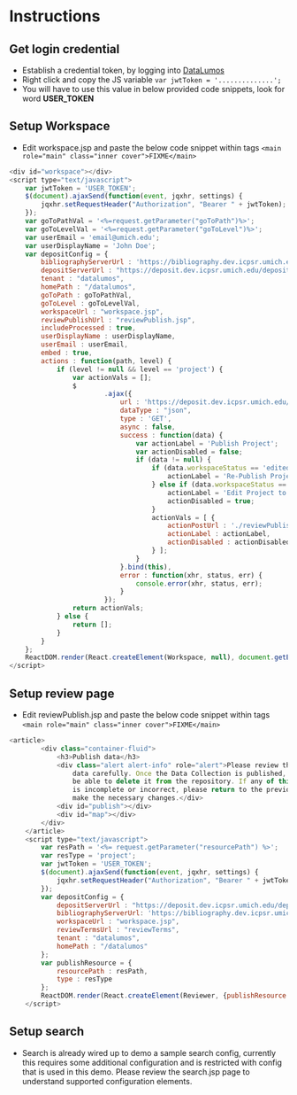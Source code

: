 # Instructions
## Get login credential
* Establish a credential token, by logging into [DataLumos](https://dev.datalumos.org/datalumos/workspace)
* Right click and copy the JS variable `var jwtToken = '..............';`
* You will have to use this value in below provided code snippets, look for word **USER_TOKEN**

## Setup Workspace
* Edit workspace.jsp and paste the below code snippet within tags `<main role="main" class="inner cover">FIXME</main>`

```javascript
<div id="workspace"></div>
<script type="text/javascript">
	var jwtToken = 'USER_TOKEN';
	$(document).ajaxSend(function(event, jqxhr, settings) {
		jqxhr.setRequestHeader("Authorization", "Bearer " + jwtToken);
	});
	var goToPathVal = '<%=request.getParameter("goToPath")%>';
	var goToLevelVal = '<%=request.getParameter("goToLevel")%>';
	var userEmail = 'email@umich.edu';
	var userDisplayName = 'John Doe';
	var depositConfig = {
		bibliographyServerUrl : 'https://bibliography.dev.icpsr.umich.edu/bibliography',
		depositServerUrl : "https://deposit.dev.icpsr.umich.edu/deposit",
		tenant : "datalumos",
		homePath : "/datalumos",
		goToPath : goToPathVal,
		goToLevel : goToLevelVal,
		workspaceUrl : "workspace.jsp",
		reviewPublishUrl : "reviewPublish.jsp",
		includeProcessed : true,
		userDisplayName : userDisplayName,
		userEmail : userEmail,
		embed : true,
		actions : function(path, level) {
			if (level != null && level == 'project') {
				var actionVals = [];
				$
						.ajax({
							url : 'https://deposit.dev.icpsr.umich.edu/deposit/getSipProjectStatus?path='+ path,
							dataType : "json",
							type : 'GET',
							async : false,
							success : function(data) {
								var actionLabel = 'Publish Project';
								var actionDisabled = false;
								if (data != null) {
									if (data.workspaceStatus == 'edited') {
										actionLabel = 'Re-Publish Project';
									} else if (data.workspaceStatus == 'published') {
										actionLabel = 'Edit Project to Re-Publish';
										actionDisabled = true;
									}
									actionVals = [ {
										actionPostUrl : './reviewPublish.jsp?resourcePath='+ path+ '&type='+ level+ '&tenant=datalumos',
										actionLabel : actionLabel,
										actionDisabled : actionDisabled
									} ];
								}
							}.bind(this),
							error : function(xhr, status, err) {
								console.error(xhr, status, err);
							}
						});
				return actionVals;
			} else {
				return [];
			}
		}
	};
	ReactDOM.render(React.createElement(Workspace, null), document.getElementById('workspace'));
</script>
```

## Setup review page
* Edit reviewPublish.jsp and paste the below code snippet within tags `<main role="main" class="inner cover">FIXME</main>`
```javascript
<article>
		<div class="container-fluid">
			<h3>Publish data</h3>
			<div class="alert alert-info" role="alert">Please review the
				data carefully. Once the Data Collection is published, you will not
				be able to delete it from the repository. If any of this information
				is incomplete or incorrect, please return to the previous screen to
				make the necessary changes.</div>
			<div id="publish"></div>
			<div id="map"></div>
		</div>
	</article>
	<script type="text/javascript">
		var resPath = '<%= request.getParameter("resourcePath") %>';
		var resType = 'project';
		var jwtToken = 'USER_TOKEN';
		$(document).ajaxSend(function(event, jqxhr, settings) {
			jqxhr.setRequestHeader("Authorization", "Bearer " + jwtToken);
		});
		var depositConfig = {
			depositServerUrl : "https://deposit.dev.icpsr.umich.edu/deposit",
			bibliographyServerUrl: 'https://bibliography.dev.icpsr.umich.edu/bibliography',
			workspaceUrl : "workspace.jsp",
			reviewTermsUrl : "reviewTerms",
			tenant : "datalumos",
			homePath : "/datalumos"
		};
		var publishResource = {
			resourcePath : resPath,
			type : resType
		};
		ReactDOM.render(React.createElement(Reviewer, {publishResource : publishResource,isPublish : true}), document.getElementById('publish'));
	</script>
```

## Setup search
* Search is already wired up to demo a sample search config, currently this requires some additional configuration and is restricted with config that is used in this demo. Please review the search.jsp page to understand supported configuration elements.